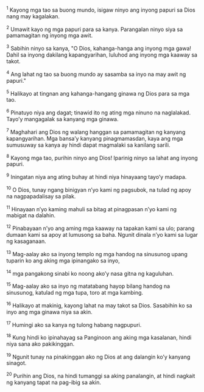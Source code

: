 <sup>1</sup>
Kayong mga tao sa buong mundo, isigaw ninyo ang inyong papuri sa Dios nang may kagalakan. 

<sup>2</sup>
Umawit kayo ng mga papuri para sa kanya. Parangalan ninyo siya sa pamamagitan ng inyong mga awit. 

<sup>3</sup>
Sabihin ninyo sa kanya, "O Dios, kahanga-hanga ang inyong mga gawa! Dahil sa inyong dakilang kapangyarihan, luluhod ang inyong mga kaaway sa takot. 

<sup>4</sup>
Ang lahat ng tao sa buong mundo ay sasamba sa inyo na may awit ng papuri." 

<sup>5</sup>
Halikayo at tingnan ang kahanga-hangang ginawa ng Dios para sa mga tao. 

<sup>6</sup>
Pinatuyo niya ang dagat; tinawid ito ng ating mga ninuno na naglalakad. Tayoʼy mangagalak sa kanyang mga ginawa. 

<sup>7</sup>
Maghahari ang Dios ng walang hanggan sa pamamagitan ng kanyang kapangyarihan. Mga bansaʼy kanyang pinagmamasdan, kaya ang mga sumusuway sa kanya ay hindi dapat magmalaki sa kanilang sarili. 

<sup>8</sup>
Kayong mga tao, purihin ninyo ang Dios! Iparinig ninyo sa lahat ang inyong papuri. 

<sup>9</sup>
Iningatan niya ang ating buhay at hindi niya hinayaang tayoʼy madapa. 

<sup>10</sup>
O Dios, tunay ngang binigyan nʼyo kami ng pagsubok, na tulad ng apoy na nagpapadalisay sa pilak. 

<sup>11</sup>
Hinayaan nʼyo kaming mahuli sa bitag at pinagpasan nʼyo kami ng mabigat na dalahin. 

<sup>12</sup>
Pinabayaan nʼyo ang aming mga kaaway na tapakan kami sa ulo; parang dumaan kami sa apoy at lumusong sa baha. Ngunit dinala nʼyo kami sa lugar ng kasaganaan. 

<sup>13</sup>
Mag-aalay ako sa inyong templo ng mga handog na sinusunog upang tuparin ko ang aking mga ipinangako sa inyo, 

<sup>14</sup>
mga pangakong sinabi ko noong akoʼy nasa gitna ng kaguluhan. 

<sup>15</sup>
Mag-aalay ako sa inyo ng matatabang hayop bilang handog na sinusunog, katulad ng mga tupa, toro at mga kambing. 

<sup>16</sup>
Halikayo at makinig, kayong lahat na may takot sa Dios. Sasabihin ko sa inyo ang mga ginawa niya sa akin. 

<sup>17</sup>
Humingi ako sa kanya ng tulong habang nagpupuri. 

<sup>18</sup>
Kung hindi ko ipinahayag sa Panginoon ang aking mga kasalanan, hindi niya sana ako pakikinggan. 

<sup>19</sup>
Ngunit tunay na pinakinggan ako ng Dios at ang dalangin koʼy kanyang sinagot. 

<sup>20</sup>
Purihin ang Dios, na hindi tumanggi sa aking panalangin, at hindi nagkait ng kanyang tapat na pag-ibig sa akin.